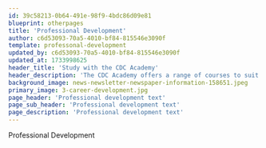 ```yaml
---
id: 39c58213-0b64-491e-98f9-4bdc86d09e81
blueprint: otherpages
title: 'Professional Development'
author: c6d53093-70a5-4010-bf84-815546e3090f
template: professonal-development
updated_by: c6d53093-70a5-4010-bf84-815546e3090f
updated_at: 1733998625
header_title: 'Study with the CDC Academy'
header_description: 'The CDC Academy offers a range of courses to suit individuals and organizations. These include professional courses from Microsoft, AWS, Cisco, CompTIA, etc.'
background_image: news-newsletter-newspaper-information-158651.jpeg
primary_image: 3-career-development.jpg
page_header: 'Professional development text'
page_sub_header: 'Professional development text'
page_description: 'Professional development text'
---
```

Professional Development
